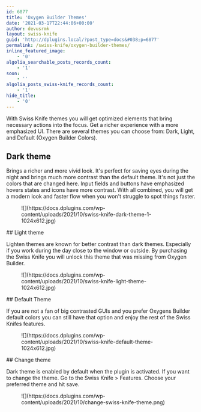 ```yaml
---
id: 6877
title: 'Oxygen Builder Themes'
date: '2021-03-17T22:44:06+00:00'
author: devusrmk
layout: swiss-knife
guid: 'http://dplugins.local/?post_type=docs&#038;p=6877'
permalink: /swiss-knife/oxygen-builder-themes/
inline_featured_image:
    - '0'
algolia_searchable_posts_records_count:
    - '1'
soon:
    - ''
algolia_posts_swiss-knife_records_count:
    - '1'
hide_title:
    - '0'
---
```


With Swiss Knife themes you will get optimized elements that bring necessary actions into the focus. Get a richer experience with a more emphasized UI. There are several themes you can choose from: Dark, Light, and Default (Oxygen Builder Colors).

## Dark theme

Brings a richer and more vivid look. It's perfect for saving eyes during the night and brings much more contrast than the default theme. It's not just the colors that are changed here. Input fields and buttons have emphasized hovers states and icons have more contrast. With all combined, you will get a modern look and faster flow when you won't struggle to spot things faster.

<figure class="wp-block-image size-large">![](https://docs.dplugins.com/wp-content/uploads/2021/10/swiss-knife-dark-theme-1-1024x612.jpg)</figure>## Light theme

Lighten themes are known for better contrast than dark themes. Especially if you work during the day close to the window or outside. By purchasing the Swiss Knife you will unlock this theme that was missing from Oxygen Builder.

<figure class="wp-block-image size-large">![](https://docs.dplugins.com/wp-content/uploads/2021/10/swiss-knife-light-theme-1024x612.jpg)</figure>## Default Theme

If you are not a fan of big contrasted GUIs and you prefer Oxygens Builder default colors you can still have that option and enjoy the rest of the Swiss Knifes features.

<figure class="wp-block-image size-large">![](https://docs.dplugins.com/wp-content/uploads/2021/10/swiss-knife-default-theme-1024x612.jpg)</figure>## Change theme

Dark theme is enabled by default when the plugin is activated. If you want to change the theme. Go to the Swiss Knife &gt; Features. Choose your preferred theme and hit save.

<figure class="wp-block-image size-full">![](https://docs.dplugins.com/wp-content/uploads/2021/10/change-swiss-knife-theme.png)</figure>